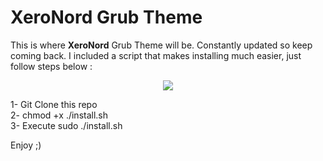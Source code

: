 # XeroNord Grub Theme

This is where **XeroNord** Grub Theme will be. Constantly updated so keep coming back. I included a script that makes installing much easier, just follow steps below :

<p align="center">
  <img src="https://i.imgur.com/v3L9nDi.png">
</p>

1- Git Clone this repo<br />
2- chmod +x ./install.sh<br />
3- Execute sudo ./install.sh<br />

Enjoy ;)

